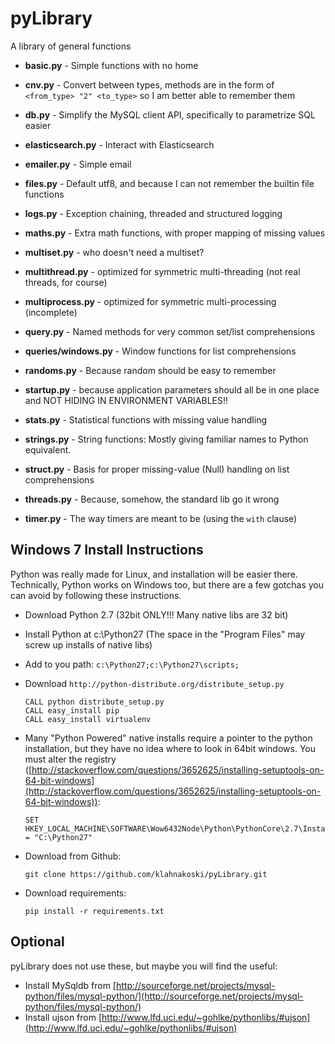 pyLibrary
=========


A library of general functions

  * **basic.py** - Simple functions with no home

  * **cnv.py** - Convert between types, methods are in the form of ```<from_type> "2" <to_type>``` so
I am better able to remember them

  * **db.py** - Simplify the MySQL client API, specifically to parametrize SQL easier

  * **elasticsearch.py** - Interact with Elasticsearch

  * **emailer.py** - Simple email

  * **files.py** - Default utf8, and because I can not remember the builtin file functions

  * **logs.py** - Exception chaining, threaded and structured logging

  * **maths.py** - Extra math functions, with proper mapping of missing values

  * **multiset.py** - who doesn't need a multiset?

  * **multithread.py** - optimized for symmetric multi-threading (not real threads, for course)

  * **multiprocess.py** - optimized for symmetric multi-processing (incomplete)

  * **query.py** - Named methods for very common set/list comprehensions

  * **queries/windows.py** - Window functions for list comprehensions

  * **randoms.py** - Because random should be easy to remember

  * **startup.py** - because application parameters should all be in one place and NOT HIDING IN ENVIRONMENT VARIABLES!!

  * **stats.py** - Statistical functions with missing value handling

  * **strings.py** - String functions:  Mostly giving familiar names to Python equivalent.

  * **struct.py** - Basis for proper missing-value (Null) handling on list comprehensions

  * **threads.py** - Because, somehow, the standard lib go it wrong

  * **timer.py** - The way timers are meant to be (using the ```with``` clause)
  
  



Windows 7 Install Instructions 
------------------------------

Python was really made for Linux, and installation will be easier there.  Technically, Python works on Windows too, but
there are a few gotchas you can avoid by following these instructions.

  * Download Python 2.7 (32bit ONLY!!! Many native libs are 32 bit)
  * Install Python at c:\Python27 (The space in the "Program Files" may screw up installs of native libs)
  * Add to you path: ```c:\Python27;c:\Python27\scripts;```
  * Download ```http://python-distribute.org/distribute_setup.py```
 
        CALL python distribute_setup.py
        CALL easy_install pip
        CALL easy_install virtualenv

  * Many "Python Powered" native installs require a pointer to the python installation, but they have no idea where to
  look in 64bit windows.  You must alter the registry ([http://stackoverflow.com/questions/3652625/installing-setuptools-on-64-bit-windows](http://stackoverflow.com/questions/3652625/installing-setuptools-on-64-bit-windows)):
  
        SET HKEY_LOCAL_MACHINE\SOFTWARE\Wow6432Node\Python\PythonCore\2.7\InstallPath = "C:\Python27"

  * Download from Github:

     	git clone https://github.com/klahnakoski/pyLibrary.git

  * Download requirements:

		pip install -r requirements.txt

Optional
--------

pyLibrary does not use these, but maybe you will find the useful:

  * Install MySqldb from [http://sourceforge.net/projects/mysql-python/files/mysql-python/](http://sourceforge.net/projects/mysql-python/files/mysql-python/)
  * Install ujson from [http://www.lfd.uci.edu/~gohlke/pythonlibs/#ujson](http://www.lfd.uci.edu/~gohlke/pythonlibs/#ujson)